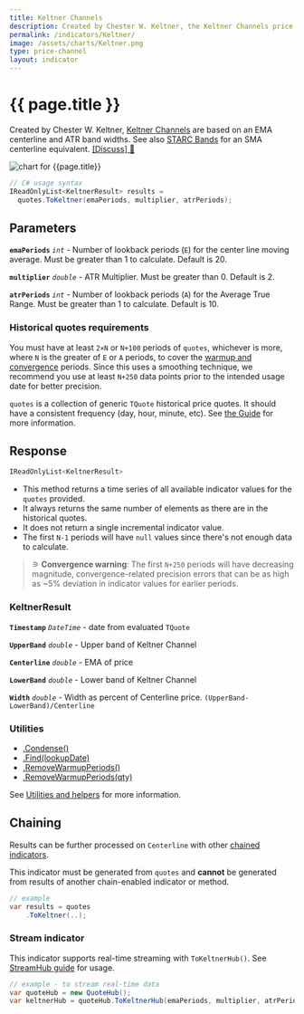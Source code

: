 ```yaml
---
title: Keltner Channels
description: Created by Chester W. Keltner, the Keltner Channels price range overlay is based on an EMA centerline and Average True Range (ATR) band widths.  STARC Bands are the SMA centerline equivalent.
permalink: /indicators/Keltner/
image: /assets/charts/Keltner.png
type: price-channel
layout: indicator
---
```


# {{ page.title }}

Created by Chester W. Keltner, [Keltner Channels](https://en.wikipedia.org/wiki/Keltner_channel) are based on an EMA centerline and ATR band widths.  See also <a href="{{site.baseurl}}/indicators/StarcBands/#content" rel="nofollow">STARC Bands</a> for an SMA centerline equivalent.
[[Discuss] &#128172;]({{site.github.repository_url}}/discussions/249 "Community discussion about this indicator")

![chart for {{page.title}}]({{site.baseurl}}{{page.image}})

```csharp
// C# usage syntax
IReadOnlyList<KeltnerResult> results =
  quotes.ToKeltner(emaPeriods, multiplier, atrPeriods);
```

## Parameters

**`emaPeriods`** _`int`_ - Number of lookback periods (`E`) for the center line moving average.  Must be greater than 1 to calculate.  Default is 20.

**`multiplier`** _`double`_ - ATR Multiplier. Must be greater than 0.  Default is 2.

**`atrPeriods`** _`int`_ - Number of lookback periods (`A`) for the Average True Range.  Must be greater than 1 to calculate.  Default is 10.

### Historical quotes requirements

You must have at least `2×N` or `N+100` periods of `quotes`, whichever is more, where `N` is the greater of `E` or `A` periods, to cover the [warmup and convergence]({{site.github.repository_url}}/discussions/688) periods.  Since this uses a smoothing technique, we recommend you use at least `N+250` data points prior to the intended usage date for better precision.

`quotes` is a collection of generic `TQuote` historical price quotes.  It should have a consistent frequency (day, hour, minute, etc).  See [the Guide]({{site.baseurl}}/guide/#historical-quotes) for more information.

## Response

```csharp
IReadOnlyList<KeltnerResult>
```

- This method returns a time series of all available indicator values for the `quotes` provided.
- It always returns the same number of elements as there are in the historical quotes.
- It does not return a single incremental indicator value.
- The first `N-1` periods will have `null` values since there's not enough data to calculate.

>&#9886; **Convergence warning**: The first `N+250` periods will have decreasing magnitude, convergence-related precision errors that can be as high as ~5% deviation in indicator values for earlier periods.

### KeltnerResult

**`Timestamp`** _`DateTime`_ - date from evaluated `TQuote`

**`UpperBand`** _`double`_ - Upper band of Keltner Channel

**`Centerline`** _`double`_ - EMA of price

**`LowerBand`** _`double`_ - Lower band of Keltner Channel

**`Width`** _`double`_ - Width as percent of Centerline price.  `(UpperBand-LowerBand)/Centerline`

### Utilities

- [.Condense()]({{site.baseurl}}/utilities#condense)
- [.Find(lookupDate)]({{site.baseurl}}/utilities#find-indicator-result-by-date)
- [.RemoveWarmupPeriods()]({{site.baseurl}}/utilities#remove-warmup-periods)
- [.RemoveWarmupPeriods(qty)]({{site.baseurl}}/utilities#remove-warmup-periods)

See [Utilities and helpers]({{site.baseurl}}/utilities#utilities-for-indicator-results) for more information.

## Chaining

Results can be further processed on `Centerline` with other [chained indicators]({{site.baseurl}}/guide/#chaining).

This indicator must be generated from `quotes` and **cannot** be generated from results of another chain-enabled indicator or method.

```csharp
// example
var results = quotes
    .ToKeltner(..);
```

### Stream indicator

This indicator supports real-time streaming with `ToKeltnerHub()`.  See [StreamHub guide]({{site.baseurl}}/guide/#stream-hubs) for usage.

```csharp
// example - to stream real-time data
var quoteHub = new QuoteHub();
var keltnerHub = quoteHub.ToKeltnerHub(emaPeriods, multiplier, atrPeriods);
```
